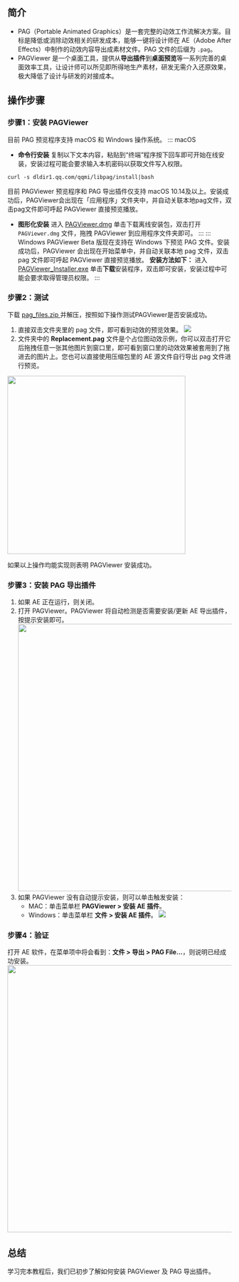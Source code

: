 ## 简介
- PAG（Portable Animated Graphics）是一套完整的动效工作流解决方案。目标是降低或消除动效相关的研发成本，能够一键将设计师在 AE（Adobe After Effects）中制作的动效内容导出成素材文件。PAG 文件的后缀为 `.pag`。
- PAGViewer 是一个桌面工具，提供从**导出插件**到**桌面预览**等一系列完善的桌面效率工具，让设计师可以所见即所得地生产素材，研发无需介入还原效果，极大降低了设计与研发的对接成本。

## 操作步骤
### 步骤1：安装 PAGViewer
目前 PAG 预览程序支持 macOS 和 Windows 操作系统。
<dx-tabs>
::: macOS
- **命令行安装**
复制以下文本内容，粘贴到“终端”程序按下回车即可开始在线安装，安装过程可能会要求输入本机密码以获取文件写入权限。
```
curl -s dldir1.qq.com/qqmi/libpag/install|bash
```
目前 PAGViewer 预览程序和 PAG 导出插件仅支持 macOS 10.14及以上。安装成功后，PAGViewer会出现在「应用程序」文件夹中，并自动关联本地pag文件，双击pag文件即可呼起 PAGViewer 直接预览播放。
- **图形化安装**
进入 [PAGViewer.dmg](https://dldir1.qq.com/qqmi/libpag/PAGViewer.dmg) 单击下载离线安装包，双击打开 `PAGViewer.dmg` 文件，拖拽 PAGViewer 到应用程序文件夹即可。
:::
::: Windows
PAGViewer Beta 版现在支持在 Windows 下预览 PAG 文件。安装成功后，PAGViewer 会出现在开始菜单中，并自动关联本地 pag 文件，双击 pag 文件即可呼起 PAGViewer 直接预览播放。
**安装方法如下：**
进入 [PAGViewer_Installer.exe](https://dldir1.qq.com/qqmi/libpag/PAGViewer_Installer.exe) 单击**下载**安装程序，双击即可安装，安装过程中可能会要求取得管理员权限。
:::
</dx-tabs>

### 步骤2：测试
下载 [pag_files.zip ](https://pag.art/file/pag_files.zip) 并解压，按照如下操作测试PAGViewer是否安装成功。
1. 直接双击文件夹里的 pag 文件，即可看到动效的预览效果。
![](https://qcloudimg.tencent-cloud.cn/raw/2fd91a4dc8618b1889c304aa59a65884.png)
2. 文件夹中的 **Replacement.pag** 文件是个占位图动效示例，你可以双击打开它后拖拽任意一张其他图片到窗口里，即可看到窗口里的动效效果被套用到了拖进去的图片上。您也可以直接使用压缩包里的 AE 源文件自行导出 pag 文件进行预览。<br>
<img src="https://qcloudimg.tencent-cloud.cn/raw/ce66aeee00a2e3ad67d2e3a347a4a8e7.png" width=400/>

如果以上操作均能实现则表明 PAGViewer 安装成功。


### 步骤3：安装 PAG 导出插件
1. 如果 AE 正在运行，则关闭。
2. 打开 PAGViewer。PAGViewer 将自动检测是否需要安装/更新 AE 导出插件，按提示安装即可。
<img src="https://qcloudimg.tencent-cloud.cn/raw/9b59c1ecb9dee9a829079f1951f9a6ed.png" width=600/><br>
3. 如果 PAGViewer 没有自动提示安装，则可以单击触发安装：
	- MAC：单击菜单栏 **PAGViewer > 安装 AE 插件**。
	- Windows：单击菜单栏 **文件 > 安装 AE 插件**。
![](https://qcloudimg.tencent-cloud.cn/raw/e8b5150eddd7448f0aceb15a40fdeb53.png)

### 步骤4：验证
打开 AE 软件，在菜单项中将会看到：**文件 > 导出 > PAG File...**，则说明已经成功安装。
<img src="https://qcloudimg.tencent-cloud.cn/raw/1bad72d88c73494ad10c764cd18a43b2.png" width=600/>

## 总结
学习完本教程后，我们已初步了解如何安装 PAGViewer 及 PAG 导出插件。
